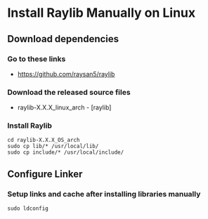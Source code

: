 # Install Raylib Manually on Linux

## Download dependencies
### Go to these links
- https://github.com/raysan5/raylib

### Download the released source files
- raylib-X.X.X_linux_arch - [raylib]

### Install Raylib
```
cd raylib-X.X.X_OS_arch
sudo cp lib/* /usr/local/lib/
sudo cp include/* /usr/local/include/
```

## Configure Linker
### Setup links and cache after installing libraries manually
```
sudo ldconfig
```
